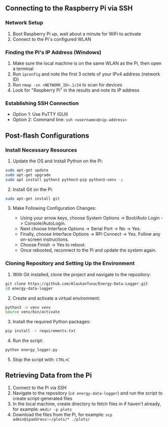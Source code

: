 ## Connecting to the Raspberry Pi via SSH

### Network Setup

1. Boot Raspberry Pi up, wait about a minute for WiFi to activate
2. Connect to the Pi's configured WLAN

### Finding the Pi's IP Address (Windows)

1. Make sure the local machine is on the same WLAN as the Pi, then open a terminal
2. Run `ipconfig` and note the first 3 octets of your IPv4 address (network ID)
3. Run `nmap -sn <NETWORK_ID>.1/24` to scan for devices
4. Look for "Raspberry Pi" in the results and note its IP address

### Establishing SSH Connection

- Option 1: Use PuTTY (GUI)
- Option 2: Command line: `ssh <username>@<ip-address>`

## Post-flash Configurations

### Install Necessary Resources

1. Update the OS and Install Python on the Pi:

```bash
sudo apt-get update
sudo apt-get upgrade
sudo apt install python3 python3-pip python3-venv -y
````

2. Install Git on the Pi:

```bash
sudo apt-get install git
```

3. Make Following Configuration Changes:

   * Using your arrow keys, choose System Options -> Boot/Auto Login -> Console/AutoLogin.
   * Next choose Interface Options -> Serial Port -> No -> Yes.
   * Finally, choose Interface Options -> RPi Connect -> Yes. Follow any on-screen instructions.
   * Choose Finish -> Yes to reboot.
   * Once rebooted, reconnect to the Pi and update the system again.

### Cloning Repository and Setting Up the Environment

1. With Git installed, clone the project and navigate to the repository:

```bash
git clone https://github.com/AlaskanTuna/Energy-Data-Logger.git
cd energy-data-logger
```

2. Create and activate a virtual environment:

```bash
python3 -m venv venv
source venv/bin/activate
```

3. Install the required Python packages:

```bash
pip install -r requirements.txt
```

4. Run the script:

```bash
python energy_logger.py
```

5. Stop the script with: `CTRL+C`

## Retrieving Data from the Pi

1. Connect to the Pi via SSH
2. Navigate to the repository (`cd energy-data-logger`) and run the script to create script-generated files
3. In the local machine, create directory to fetch files in if haven't already, for example: `mkdir -p plots`
4. Download the files from the Pi, for example: `scp admin@ipaddress:~/plots/* ./plots/`